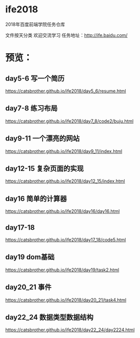 # ife2018
2018年百度前端学院任务仓库


文件按天分类  欢迎交流学习
任务地址：http://ife.baidu.com/
# 预览：
## day5-6   写一个简历
https://catsbrother.github.io/ife2018/day5_6/resume.html
## day7-8   练习布局
https://catsbrother.github.io/ife2018/day7_8/code2/buju.html
## day9-11  一个漂亮的网站
https://catsbrother.github.io/ife2018/day9_11/index.html
## day12-15 复杂页面的实现
https://catsbrother.github.io/ife2018/day12_15/index.html
## day16     简单的计算器
https://catsbrother.github.io/ife2018/day16/day16.html
## day17-18  
https://catsbrother.github.io/ife2018/day17_18/code5.html
## day19     dom基础
https://catsbrother.github.io/ife2018/day19/task2.html
## day20_21  事件
https://catsbrother.github.io/ife2018/day20_21/task4.html
## day22_24  数据类型数据结构
https://catsbrother.github.io/ife2018/day22_24/day2224.html
